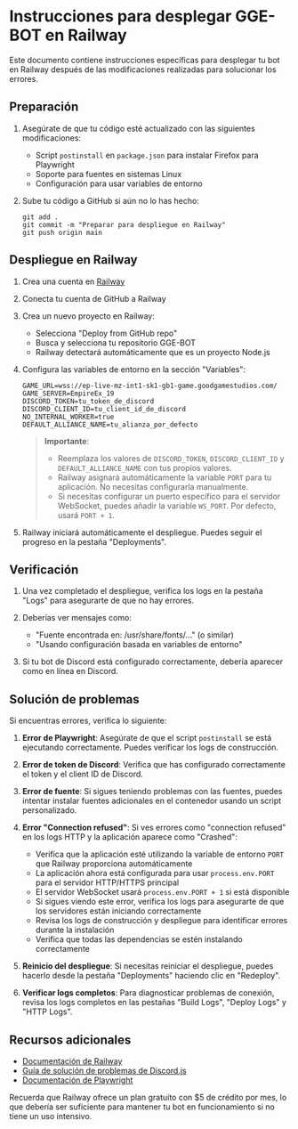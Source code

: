 # Instrucciones para desplegar GGE-BOT en Railway

Este documento contiene instrucciones específicas para desplegar tu bot en Railway después de las modificaciones realizadas para solucionar los errores.

## Preparación

1. Asegúrate de que tu código esté actualizado con las siguientes modificaciones:
   - Script `postinstall` en `package.json` para instalar Firefox para Playwright
   - Soporte para fuentes en sistemas Linux
   - Configuración para usar variables de entorno

2. Sube tu código a GitHub si aún no lo has hecho:
   ```
   git add .
   git commit -m "Preparar para despliegue en Railway"
   git push origin main
   ```

## Despliegue en Railway

1. Crea una cuenta en [Railway](https://railway.app/)

2. Conecta tu cuenta de GitHub a Railway

3. Crea un nuevo proyecto en Railway:
   - Selecciona "Deploy from GitHub repo"
   - Busca y selecciona tu repositorio GGE-BOT
   - Railway detectará automáticamente que es un proyecto Node.js

4. Configura las variables de entorno en la sección "Variables":

   ```
   GAME_URL=wss://ep-live-mz-int1-sk1-gb1-game.goodgamestudios.com/
   GAME_SERVER=EmpireEx_19
   DISCORD_TOKEN=tu_token_de_discord
   DISCORD_CLIENT_ID=tu_client_id_de_discord
   NO_INTERNAL_WORKER=true
   DEFAULT_ALLIANCE_NAME=tu_alianza_por_defecto
   ```

   > **Importante**: 
   > - Reemplaza los valores de `DISCORD_TOKEN`, `DISCORD_CLIENT_ID` y `DEFAULT_ALLIANCE_NAME` con tus propios valores.
   > - Railway asignará automáticamente la variable `PORT` para tu aplicación. No necesitas configurarla manualmente.
   > - Si necesitas configurar un puerto específico para el servidor WebSocket, puedes añadir la variable `WS_PORT`. Por defecto, usará `PORT + 1`.

5. Railway iniciará automáticamente el despliegue. Puedes seguir el progreso en la pestaña "Deployments".

## Verificación

1. Una vez completado el despliegue, verifica los logs en la pestaña "Logs" para asegurarte de que no hay errores.

2. Deberías ver mensajes como:
   - "Fuente encontrada en: /usr/share/fonts/..." (o similar)
   - "Usando configuración basada en variables de entorno"

3. Si tu bot de Discord está configurado correctamente, debería aparecer como en línea en Discord.

## Solución de problemas

Si encuentras errores, verifica lo siguiente:

1. **Error de Playwright**: Asegúrate de que el script `postinstall` se está ejecutando correctamente. Puedes verificar los logs de construcción.

2. **Error de token de Discord**: Verifica que has configurado correctamente el token y el client ID de Discord.

3. **Error de fuente**: Si sigues teniendo problemas con las fuentes, puedes intentar instalar fuentes adicionales en el contenedor usando un script personalizado.

4. **Error "Connection refused"**: Si ves errores como "connection refused" en los logs HTTP y la aplicación aparece como "Crashed":
   - Verifica que la aplicación esté utilizando la variable de entorno `PORT` que Railway proporciona automáticamente
   - La aplicación ahora está configurada para usar `process.env.PORT` para el servidor HTTP/HTTPS principal
   - El servidor WebSocket usará `process.env.PORT + 1` si está disponible
   - Si sigues viendo este error, verifica los logs para asegurarte de que los servidores están iniciando correctamente
   - Revisa los logs de construcción y despliegue para identificar errores durante la instalación
   - Verifica que todas las dependencias se estén instalando correctamente

5. **Reinicio del despliegue**: Si necesitas reiniciar el despliegue, puedes hacerlo desde la pestaña "Deployments" haciendo clic en "Redeploy".

6. **Verificar logs completos**: Para diagnosticar problemas de conexión, revisa los logs completos en las pestañas "Build Logs", "Deploy Logs" y "HTTP Logs".

## Recursos adicionales

- [Documentación de Railway](https://docs.railway.app/)
- [Guía de solución de problemas de Discord.js](https://discordjs.guide/popular-topics/errors.html)
- [Documentación de Playwright](https://playwright.dev/docs/intro)

Recuerda que Railway ofrece un plan gratuito con $5 de crédito por mes, lo que debería ser suficiente para mantener tu bot en funcionamiento si no tiene un uso intensivo.